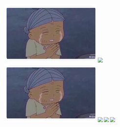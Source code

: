 ![](../image/Pasted%20image%2020240309114201.png)
<img src="../image/Pasted image 2020240309114222.png">
<img src="../image/Pasted%20image%2020240309114257.png">
<img src="./image/Pasted image 2020240309114222.png">
<img src="image/Pasted image 2020240309114222.png">
<img src="../image/Pasted image 2020240309114222.png">

